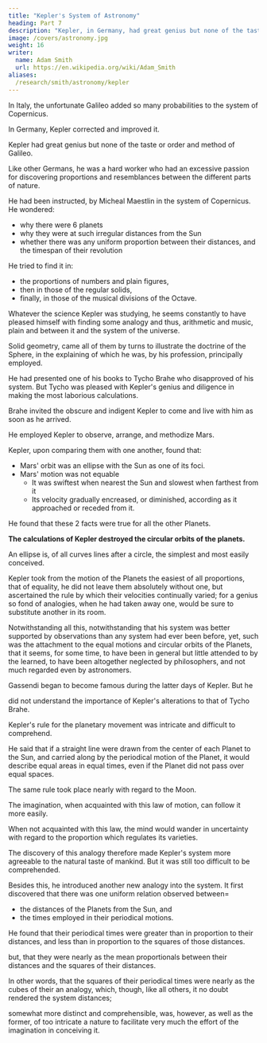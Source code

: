 ```yaml
---
title: "Kepler's System of Astronomy"
heading: Part 7
description: "Kepler, in Germany, had great genius but none of the taste or order and method of Galileo. Like other Germans, he had the most laborious industry together with an excessive passion for discovering proportions and resemblances between the different parts of nature"
image: /covers/astronomy.jpg
weight: 16
writer:
  name: Adam Smith
  url: https://en.wikipedia.org/wiki/Adam_Smith
aliases:
  /research/smith/astronomy/kepler
---
```



In Italy, the unfortunate Galileo added so many probabilities to the system of Copernicus.

In Germany, Kepler corrected and improved it.

Kepler had great genius but none of the taste or order and method of Galileo.

Like other Germans, he was a hard worker who had an excessive passion for discovering proportions and resemblances between the different parts of nature.

He had been instructed, by Micheal Maestlin in the system of Copernicus. He wondered:
- why there were 6 planets
- why they were at such irregular distances from the Sun
- whether there was any uniform proportion between their distances, and the timespan of their revolution

He tried to find it in:
- the proportions of numbers and plain figures,
- then in those of the regular solids,
- finally, in those of the musical divisions of the Octave. 

Whatever the science Kepler was studying, he seems constantly to have pleased himself with finding some analogy and thus, arithmetic and music, plain and between it and the system of the universe. 

Solid geometry, came all of them by turns to illustrate the doctrine of the Sphere, in the explaining of which he was, by his profession, principally employed. 


He had presented one of his books to Tycho Brahe who disapproved of his system. But Tycho was pleased with Kepler's genius and diligence in making the most laborious calculations.

Brahe invited the obscure and indigent Kepler to come and live with him as soon as he arrived.

He employed Kepler to observe, arrange, and methodize Mars.
<!-- , in the  of which his disciples were at that time employed.  -->

Kepler, upon comparing them with one another, found that:
- Mars' orbit was an ellipse with the Sun as one of its foci. 
- Mars' motion was not equable
  - It was swiftest when nearest the Sun and slowest when farthest from it
  - Its velocity gradually encreased, or diminished, according as it approached or receded from it. 

He found that these 2 facts were true for all the other Planets.

<!--  -- their orbits were elliptical, and their motions were swiftest when nearest the Sun, and slowest when furthest from him. They showed the same things, too, of the
Sun, if supposed to revolve round the Earth; and consequently of the Earth, if supposed
76
to revolve round the Sun.
51
That the motions of all the heavenly bodies were perfectly circular, had been the
fundamental idea, upon which every astronomical hypothesis, except the irregular one
of the Stoics, had been built. --> 

<!-- A circle, as the degree of its curvature is every where the 

Since it was
same, is of all curve lines the simplest and the most easily conceived.
evident, therefore, that the heavenly bodies did not move in strait lines, the indolent
imagination found, that it could most easily attend to their motions if they were
supposed to revolve in perfect circles. It had, upon this account, determined that a
circular motion was the most perfect of all motions, and that none but the most perfect
motion could be worthy of such beautiful and divine objects; and it had upon this
account, so often, in vain, endeavoured to adjust to the appearances, so many different
78
systems, which all supposed them to revolve in this manner.
52
The equality of their motions was another fundamental idea, which, in the same
manner, and for the same reason, was supposed by all the founders of astronomical
systems. For an equal motion can be more easily attended to, than one that is
continually either accelerated or retarded. All inconstancy, therefore, was declared to be
unworthy those bodies which revolved in the celestial regions, and to be fit only for
inferior and sublunary things. --> 


**The calculations of Kepler destroyed the circular orbits of the planets.** 

<!-- and introduced into their real motions, such an inequality as no equalizing circle would
remedy. It was, however, to render their motions perfectly equable, without even the assistance of an equalizing circle, that Copernicus, as he himself assures us, had originally invented his system. Since the calculations of Kepler, therefore, overturned what Copernicus had principally in view in establishing his system, we cannot wonder
that they should at first seem rather to embarrass than improve it.

It is true, by these elliptical orbits and unequal motions, Kepler disengaged the system
from the embarrassment of those small Epicycles, which Copernicus, in order to connect
the seemingly accelerated and retarded movements of the Planets with their supposed
had been obliged to leave in it. For it is remarkable, that though
real equality,
Copernicus had delivered the orbits of the Planets from the enormous Epicycles of
Hipparchus, that though in this consisted the great superiority of his system above that
of the ancient astronomers, he was yet obliged, himself, to abandon, in some measure,
this advantage, and to make use of some small Epicycles, to join together those
seeming irregularities. His Epicycles indeed, like the irregularities for whose sake they
were introduced, were but small ones, and the imaginations of his first followers seem,
accordingly, either to have slurred them over altogether, or scarcely to have observed
them. Neither Galileo, nor Gassendi, the two most eloquent of his defenders, take any
notice of them. Nor does it seem to have been generally attended to, that there was any
such thing as Epicycles in the system of Copernicus, till Kepler, in order to vindicate his
own elliptical orbits, insisted, that even, according to Copernicus, the body of the Planet
was to be found but at two different places in the circumference of that circle which the
center of its Epicycle described.
 -->

An ellipse is, of all curves lines after a circle, the simplest and most easily conceived. 

Kepler took from the motion of the Planets the easiest of all proportions, that of equality, he did not leave them absolutely without one, but ascertained the rule by which their velocities continually varied; for a genius so fond of analogies, when he had taken away one, would be sure to substitute another in its room.

Notwithstanding all this, notwithstanding that his system was better supported by observations than any system had ever been before, yet, such was the attachment to the equal motions and circular orbits of the Planets, that it seems, for some time, to have been in general but little attended to by the learned, to have been altogether neglected by philosophers, and not much regarded even by astronomers.

Gassendi <!-- was not an astronomer but --> began to become famous during the latter days of Kepler. But he <!-- , and who
was himself no mean astronomer, seems indeed to have conceived a good deal of
esteem for his diligence and accuracy in accommodating the observations of Tycho
Brahe to the system of Copernicus. -->

did not understand the importance of Kepler's alterations to that of Tycho Brahe. 

<!-- which Kepler had made in that system, as is evident from his scarcely ever mentioning them in the whole course of his voluminous writings upon Astronomy. 

Descartes was the cotemporary and rival of Gassendi, seems to have paid no attention to them at all, but to have built his Theory of the Heavens without any regard to them. 

Even those astronomers, whom a serious attention had convinced of the justness of his corrections, were still so enamoured with the circular orbits and equal motions, that they endeavoured to compound his system
with those ancient, but natural prejudices. Thus, Ward

endeavoured to show that,

though the Planets moved in elliptical orbits, which had the Sun in one of their foci, and
though their velocities in the elliptical line were continually varying, yet, if a ray was
supposed to be extended from the center of any one of them to the other focus, and to
be carried along by the periodical motion of the Planet, it would make equal angles in
equal times, and consequently cut off equal portions of the circle of which that other
focus was the center. To one, therefore, placed in that focus, the motion of the Planet
would appear to be perfectly circular and perfectly equable, in the same manner as in
who censured this
the Equalizing Circles of Ptolemy and Hipparchus. Thus Bouillaud,
hypothesis of Ward, invented another of the same kind, infinitely more whimsical and
capricious. The Planets, according to that astronomer, always revolve in circles; for that
being the most perfect figure, it is impossible they should revolve in any other. No one
of them, however, continues to move in any one circle, but is perpetually passing from
one to another, through an infinite number of circles, in the course of each revolution;
for an ellipse, said he, is an oblique section of a cone, and in a cone, betwixt the two
85
of the ellipse there is an infinite number of circles, out of the infinitely small
vertices
portions of which the elliptical line is compounded. The Planet, therefore, which moves
in this line, is, in every point of it, moving in an infinitely small portion of a certain
circle. The motion of each Planet, too, according to him, was necessarily, for the same
reason, perfectly equable. An equable motion being the most perfect of all motions. It
was not, however, in the elliptical line, that it was equable, but in any one of the circles
that were parallel to the base of that cone, by whose section this elliptical line had been
formed=  for, if a ray was extended from the Planet to any one of those circles, and
carried along by its periodical motion, it would cut off equal portions of that circle in
equal times; another most fantastical equalizing circle, supported by no other
foundation besides the frivolous connection betwixt a cone and an ellipse, and
recommended by nothing but the natural passion for circular orbits and equable
86
serve to show
motions. It may be regarded as the last effort of this passion, and may
the force of that principle which could thus oblige this accurate observer, and great
improver of the Theory of the Heavens, to adopt so strange an hypothesis. Such was
the difficulty and hesitation with which the followers of Copernicus adopted the
corrections of Kepler.
for determining the gradual acceleration
 -->



Kepler's rule for the planetary movement was intricate and difficult to comprehend. 

He said that if a straight line were drawn from the center of each Planet to the Sun, and carried along by the periodical motion of the Planet, it would describe equal areas in equal times, even if the Planet did not pass over equal spaces. 

The same rule took place nearly with regard to the Moon. 

The imagination, when acquainted with this law of motion, can follow it more easily. 

When not acquainted with this law, the mind would wander in uncertainty with regard to the proportion which regulates its varieties. 

The discovery of this analogy therefore made Kepler's system more agreeable to the natural taste of mankind. But it was still too difficult to be comprehended. 

Besides this, he introduced another new analogy into the system. It first discovered that there was one uniform relation observed between= 
- the distances of the Planets from the Sun, and
- the times employed in their periodical motions. 

He found that their periodical times were greater than in proportion to their distances, and less than in proportion to the squares of those distances. 

but, that they were nearly as the mean proportionals between their distances and the squares of their distances. 

In other words, that the squares of their periodical times were nearly as the cubes of their an analogy, which, though, like all others, it no doubt rendered the system distances; 

somewhat more distinct and comprehensible, was, however, as well as the former, of too intricate a nature to facilitate very much the effort of the imagination in conceiving it.

